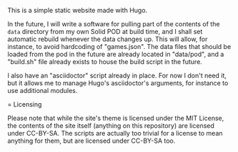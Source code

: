 This is a simple static website made with Hugo.

In the future, I will write a software for pulling part of the contents of the
`data` directory from my own Solid POD at build time, and I shall set automatic
rebuild whenever the data changes up. This will allow, for instance, to avoid
hardcoding of "games.json". The data files that should be loaded from the pod in
the future are already located in "data/pod", and a "build.sh" file already
exists to house the build script in the future.

I also have an "asciidoctor" script already in place. For now I don't need it,
but it allows me to manage Hugo's asciidoctor's arguments, for instance to use
additional modules.

= Licensing

Please note that while the site's theme is licensed under the MIT License, the
contents of the site itself (anything on this repository) are licensed under
CC-BY-SA. The scripts are actually too trivial for a license to mean anything for
them, but are licensed under CC-BY-SA too.
